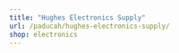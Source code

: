 ```yaml
---
title: "Hughes Electronics Supply"
url: /paducah/hughes-electronics-supply/
shop: electronics
---
```

